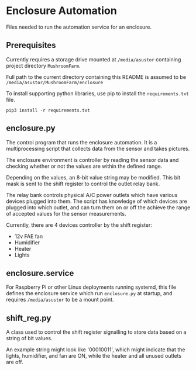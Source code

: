 # Enclosure Automation

Files needed to run the automation service for an enclosure.

## Prerequisites

Currently requires a storage drive mounted at `/media/asustor` containing project directory `MushroomFarm`.

Full path to the current directory containing this README is assumed to be `/media/asustor/MushroomFarm/enclosure`

To install supporting python libraries, use pip to install the `requirements.txt` file.

```
pip3 install -r requirements.txt
```

## enclosure.py

The control program that runs the enclosure automation. It is a multiprocessing script that collects data from the sensor and takes pictures.

The enclosure environment is controller by reading the sensor data and checking whether or not the values are within the defined range.

Depending on the values, an 8-bit value string may be modified. This bit mask is sent to the shift register to control the outlet relay bank.

The relay bank controls physical A/C power outlets which have various devices plugged into them. The script has knowledge of which devices are plugged into which outlet, and can turn them on or off the achieve the range of accepted values for the sensor measurements.

Currently, there are 4 devices controller by the shift register:
  - 12v FAE fan
  - Humidifier
  - Heater
  - Lights

## enclosure.service

For Raspberry Pi or other Linux deployments running systemd, this file defines the enclosure service which run `enclosure.py` at startup, and requires `/media/asustor` to be a mount point.

## shift_reg.py

A class used to control the shift register signalling to store data based on a string of bit values.

An example string might look like '00010011', which might indicate that the lights, humidifier, and fan are ON, while the heater and all unused outlets are off.
